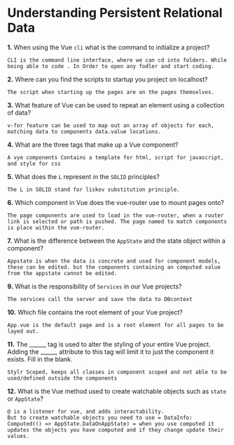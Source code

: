 # Understanding Persistent Relational Data

**1.** When using the Vue `cli` what is the command to initialize a project?
<!-- enter you answer in the space below -->
```
CLI is the command line interface, where we can cd into folders. While being able to code . In Order to open any fodler and start coding.
```
**2.** Where can you find the scripts to startup you project on localhost?
<!-- enter you answer in the space below -->
```
The script when starting up the pages are on the pages themselves. 
```
**3.** What feature of Vue can be used to repeat an element using a collection of data?
<!-- enter you answer in the space below -->
```
v-for feature can be used to map out an array of objects for each, matching data to components data.value locations.
```
**4.** What are the three tags that make up a Vue component?
<!-- enter you answer in the space below -->
```
A vye components Contains a template for html, script for javascript, and style for css
```
**5.** What does the `L` represent in the `SOLID` principles?
<!-- enter you answer in the space below -->
```
The L in SOLID stand for liskov substitution principle.
```
**6.** Which component in Vue does the vue-router use to mount pages onto?
<!-- enter you answer in the space below -->
```
The page components are used to load in the vue-router, when a router link is selected or path is pushed. The page named to match components is place within the vue-router.
```
**7.** What is the difference between the `AppState` and the state object within a component?
<!-- enter you answer in the space below -->
```
Appstate is when the data is concrete and used for component models, these can be edited. but the components containing an computed value from the appstate cannot be edited. 
```
**9.** What is the responsibility of `Services` in our Vue projects?
<!-- enter you answer in the space below -->
```
The services call the server and save the data to DBcontext
```
**10.** Which file contains the root element of your Vue project?
<!-- enter you answer in the space below -->
```
App.vue is the default page and is a root element for all pages to be layed out. 
```
**11.** The ______ tag is used to alter the styling of your entire Vue project.  Adding the ______ attribute to this tag will limit it to just the component it exists.  Fill in the blank.
<!-- enter you answer in the space below -->
```
Stylr Scoped, keeps all classes in component scoped and not able to be used/defined outside the components
```
**12.** What is the Vue method used to create watchable objects such as `state` or `AppState`?
<!-- enter you answer in the space below -->
```
@ is a listener for vue, and adds interactability.
But to create watchable objects you need to use = DataInfo: Computed(() => AppState.DataOnAppState) = when you use computed it updates the objects you have computed and if they change update their values.
```